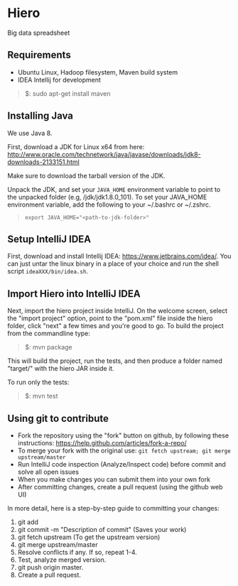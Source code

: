 # Hiero
Big data spreadsheet

## Requirements

* Ubuntu Linux, Hadoop filesystem, Maven build system
* IDEA Intellij for development

> $: sudo apt-get install maven

## Installing Java

We use Java 8.

First, download a JDK for Linux x64 from here: http://www.oracle.com/technetwork/java/javase/downloads/jdk8-downloads-2133151.html

Make sure to download the tarball version of the JDK.

Unpack the JDK, and set your `JAVA_HOME` environment variable to point
to the unpacked folder (e.g, <fully qualified path
to>/jdk/jdk1.8.0_101). To set your JAVA_HOME environment variable, add
the following to your ~/.bashrc or ~/.zshrc.

> ```export JAVA_HOME="<path-to-jdk-folder>"```

<!---
## Installing spark and HDFS

Download Spark and Hadoop using our provided script; it will ask for
your password.

> $: ./install.sh

Once that succeeds, configure your Hadoop installation:

> $: ./configure.sh

The above script formats your HDFS directory. It will prompt you if an
existing HDFS installation exists.

Next, test whether you can SSH without a password to your local
machine because Hadoop needs that to transfer files around.

> $: ssh localhost

If the above step asked for your password, run the following script to
setup an SSH key just for hadoop to use. This is a one time step:

> $: ./keygen.sh

Now re-verify whether you can SSH into your local machine without a
password. Do a "/etc/init.d/ssh start" if ssh complains that the
remote server is down.

Lastly, start your new development Hadoop and Spark cluster:

> $: ./services.sh start

To verify whether this works, run:

> $: jps

You should see three Workers, one Datanode, one Namenode and a
Master. The jps command is in $JAVA_HOME/bin/, in case your shell
can't find jps.

## Running your first job

First, create a large-scale dataset with the following command:

> $: echo "words\nwordywords\nwords\nword" > example_file

Let's copy that file into HDFS:

> $: hadoop-2.7.3/bin/hdfs dfs -moveFromLocal example_file /

Now it's time to run a massively parallel word count job on that
petabyte scale dataset we created above. To do that, run a Spark
shell:

> $: spark-2.0.0-bin-hadoop2.7/bin/spark-shell

The default installation configures HDFS to listen on
localhost:54310. We need that URL to refer to HDFS from inside the
spark shell.

Let's run the word count program from the Spark example

>  val textFile = sc.textFile("hdfs://localhost:54310/example_file")
>  val counts = textFile.flatMap(line => line.split(" ")).map(word => (word, 1)).reduceByKey(_ + _)
>  counts.saveAsTextFile("hdfs://localhost:54310/output")

We should see the result in the output folder in HDFS:

> $: hadoop-2.7.3/bin/hdfs dfs -ls /output/
> $: hadoop-2.7.3/bin/hdfs dfs -cat /output/part-00000
--->

## Setup IntelliJ IDEA

First, download and install Intellij IDEA:
https://www.jetbrains.com/idea/.  You can just untar the linux binary
in a place of your choice and run the shell script
`ideaXXX/bin/idea.sh`.

## Import Hiero into IntelliJ IDEA

Next, import the hiero project inside IntelliJ.  On the welcome
screen, select the "import project" option, point to the "pom.xml"
file inside the hiero folder, click "next" a few times and you're good
to go.
To build the project from the commandline type:

> $: mvn package

This will build the project, run the tests, and then produce a folder
named "target/" with the hiero JAR inside it.

To run only the tests:

> $: mvn test

## Using git to contribute

* Fork the repository using the "fork" button on github, by following these instructions:
https://help.github.com/articles/fork-a-repo/
* To merge your fork with the original use: `git fetch upstream; git merge upstream/master`
* Run IntelliJ code inspection (Analyze/Inspect code) before commit and solve all open issues
* When you make changes you can submit them into your own fork
* After committing changes, create a pull request (using the github web UI)

In more detail, here is a step-by-step guide to committing your changes:

1) git add <files that changed>
2) git commit -m "Description of commit" (Saves your work)
3) git fetch upstream (To get the upstream version)
4) git merge upstream/master
5) Resolve conflicts if any. If so, repeat 1-4.
6) Test, analyze merged version.
7) git push origin master.
8) Create a pull request.
